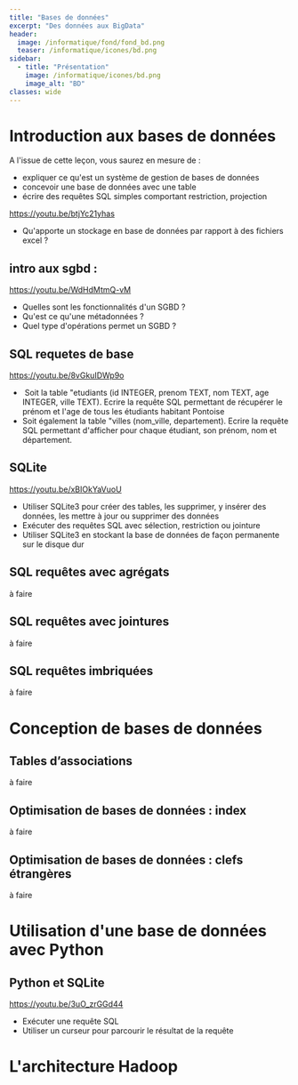 ```yaml
---
title: "Bases de données"
excerpt: "Des données aux BigData"
header:
  image: /informatique/fond/fond_bd.png
  teaser: /informatique/icones/bd.png
sidebar:
  - title: "Présentation"
    image: /informatique/icones/bd.png
    image_alt: "BD"
classes: wide
---
```


# Introduction aux bases de données

A l'issue de cette leçon, vous saurez en mesure de :
- expliquer ce qu'est un système de gestion de bases de données 
- concevoir une base de données avec une table 
- écrire des requêtes SQL simples comportant restriction, projection 

https://youtu.be/btjYc21yhas
- Qu'apporte un stockage en base de données par rapport à des fichiers excel ?

##  intro aux sgbd :
https://youtu.be/WdHdMtmQ-vM
- Quelles sont les fonctionnalités d'un SGBD ? 
- Qu'est ce qu'une métadonnées ? 
- Quel type d'opérations permet un SGBD ?

## SQL requetes de base
https://youtu.be/8vGkuIDWp9o
-  Soit la table "etudiants (id INTEGER, prenom TEXT, nom TEXT, age INTEGER, ville TEXT). Ecrire la requête SQL permettant de récupérer le prénom et l'age de tous les étudiants habitant Pontoise 
- Soit également la table "villes (nom_ville, departement). Ecrire la requête SQL permettant d'afficher pour chaque étudiant, son prénom, nom et département. 

##  SQLite
https://youtu.be/xBIOkYaVuoU
- Utiliser SQLite3 pour créer des tables, les supprimer, y insérer des données, les mettre à jour ou supprimer des données 
- Exécuter des requêtes SQL avec sélection, restriction ou jointure 
- Utiliser SQLite3 en stockant la base de données de façon permanente sur le disque dur

##  SQL requêtes avec agrégats
à faire

##  SQL requêtes avec jointures
à faire

##  SQL requêtes imbriquées
à faire

# Conception de bases de données

## Tables d’associations
à faire

##  Optimisation de bases de données : index
à faire

##  Optimisation de bases de données : clefs étrangères
à faire


#  Utilisation d'une base de données avec Python
##  Python et SQLite
https://youtu.be/3uO_zrGGd44
- Exécuter une requête SQL 
- Utiliser un curseur pour parcourir le résultat de la requête


# L'architecture Hadoop
